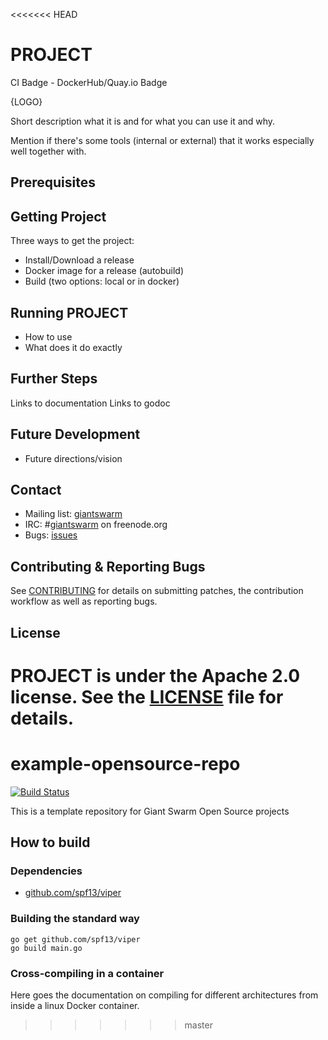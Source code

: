 <<<<<<< HEAD
# PROJECT

CI Badge - DockerHub/Quay.io Badge

{LOGO}

Short description what it is and for what you can use it and why.

Mention if there's some tools (internal or external) that it works especially well together with.

## Prerequisites

## Getting Project

Three ways to get the project:

- Install/Download a release
- Docker image for a release (autobuild)
- Build (two options: local or in docker)

## Running PROJECT

- How to use
- What does it do exactly

## Further Steps

Links to documentation
Links to godoc

## Future Development

- Future directions/vision

## Contact

- Mailing list: [giantswarm](https://groups.google.com/forum/!forum/giantswarm)
- IRC: #[giantswarm](irc://irc.freenode.org:6667/#giantswarm) on freenode.org
- Bugs: [issues](https://github.com/giantswarm/PROJECT/issues)

## Contributing & Reporting Bugs

See [CONTRIBUTING](CONTRIBUTING.md) for details on submitting patches, the contribution workflow as well as reporting bugs.

## License

PROJECT is under the Apache 2.0 license. See the [LICENSE](LICENSE) file for details.
=======
# example-opensource-repo

[![Build Status](https://api.travis-ci.org/giantswarm/example-opensource-repo.svg)](https://travis-ci.org/giantswarm/example-opensource-repo)

This is a template repository for Giant Swarm Open Source projects

## How to build

### Dependencies

- [github.com/spf13/viper](https://github.com/spf13/viper)

### Building the standard way

```
go get github.com/spf13/viper
go build main.go
```

### Cross-compiling in a container

Here goes the documentation on compiling for different architectures from inside a linux Docker container.
>>>>>>> master

